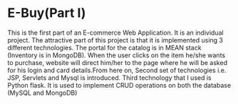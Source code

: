 E-Buy(Part I)
=====================
This is the first part of an E-commerce Web Application.
It is an individual project.
The attractive part of this project is that it is implemented using 3 different technologies.
The portal for the catalog is in MEAN stack (Inventory is in MongoDB). When the user clicks on the item he/she wants to purchase, website will direct him/her to the page 
where he will be asked for his login and card details.From here on, Second set of technologies i.e. JSP, Servlets and Mysql is introduced.
Third technology that I used is Python flask. It is used to implement CRUD operations on both the database (MySQL and MongoDB)

